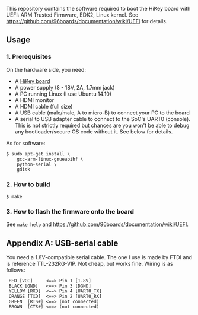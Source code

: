 This repository contains the software required to boot the HiKey board
with UEFI: ARM Trusted Firmware, EDK2, Linux kernel.
See https://github.com/96boards/documentation/wiki/UEFI for details.

## Usage

### 1. Prerequisites

On the hardware side, you need:
- A [HiKey board](https://www.96boards.org/products/hikey/)
- A power supply (8 - 18V, 2A, 1.7mm jack)
- A PC running Linux (I use Ubuntu 14.10)
- A HDMI monitor
- A HDMI cable (full size)
- A USB cable (male/male, A to micro-B) to connect your PC to the board
- A serial to USB adapter cable to connect to the SoC's UART0 (console).
  This  is not strictly required but chances are you won't be able to
  debug any bootloader/secure OS code without it. See below for
  details.

As for software:
```
$ sudo apt-get install \
    gcc-arm-linux-gnueabihf \
    python-serial \
    gdisk
```

### 2. How to build
```
$ make
```

### 3. How to flash the firmware onto the board

See `make help` and https://github.com/96boards/documentation/wiki/UEFI.

## Appendix A: USB-serial cable

You need a 1.8V-compatible serial cable. The one I use is made by FTDI and
is reference TTL-232RG-VIP. Not cheap, but works fine.
Wiring is as follows:
```
 RED [VCC]     <==> Pin 1 [1.8V]
 BLACK [GND]   <==> Pin 3 [DGND]
 YELLOW [RXD]  <==> Pin 4 [UART0_TX]
 ORANGE [TXD]  <==> Pin 2 [UART0_RX]
 GREEN  [RTS#] <==> (not connected)
 BROWN  [CTS#] <==> (not connected)
```
